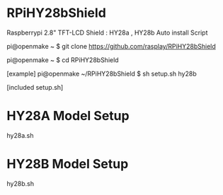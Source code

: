 RPiHY28bShield
==============
Raspberrypi 2.8" TFT-LCD Shield : HY28a , HY28b Auto install Script

pi@openmake ~ $ git clone https://github.com/rasplay/RPiHY28bShield

pi@openmake ~ $ cd RPiHY28bShield

[example]
pi@openmake ~/RPiHY28bShield $ sh setup.sh hy28b

[included setup.sh]
# HY28A Model Setup
hy28a.sh
# HY28B Model Setup
hy28b.sh
